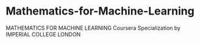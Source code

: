 # Mathematics-for-Machine-Learning
MATHEMATICS FOR MACHINE LEARNING Coursera Specialization by IMPERIAL COLLEGE LONDON
